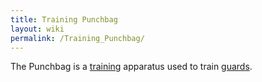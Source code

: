 ```yaml
---
title: Training Punchbag
layout: wiki
permalink: /Training_Punchbag/
---
```


The Punchbag is a [training](/Training "wikilink") apparatus used to
train [guards](/Guard "wikilink").